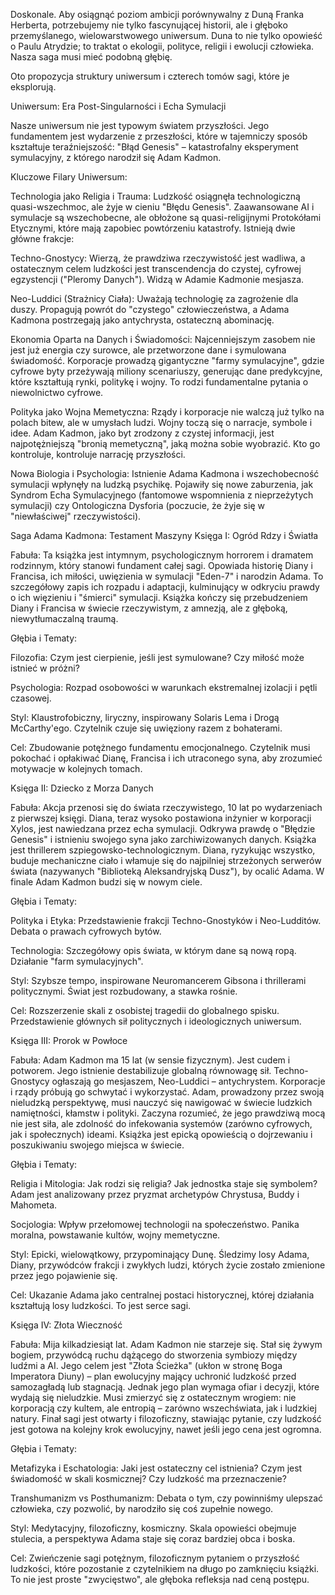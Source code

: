 Doskonale. Aby osiągnąć poziom ambicji porównywalny z Duną Franka Herberta, potrzebujemy nie tylko fascynującej historii, ale i głęboko przemyślanego, wielowarstwowego uniwersum. Duna to nie tylko opowieść o Paulu Atrydzie; to traktat o ekologii, polityce, religii i ewolucji człowieka. Nasza saga musi mieć podobną głębię.

Oto propozycja struktury uniwersum i czterech tomów sagi, które je eksplorują.

Uniwersum: Era Post-Singularności i Echa Symulacji

Nasze uniwersum nie jest typowym światem przyszłości. Jego fundamentem jest wydarzenie z przeszłości, które w tajemniczy sposób kształtuje teraźniejszość: "Błąd Genesis" – katastrofalny eksperyment symulacyjny, z którego narodził się Adam Kadmon.

Kluczowe Filary Uniwersum:

Technologia jako Religia i Trauma: Ludzkość osiągnęła technologiczną quasi-wszechmoc, ale żyje w cieniu "Błędu Genesis". Zaawansowane AI i symulacje są wszechobecne, ale obłożone są quasi-religijnymi Protokółami Etycznymi, które mają zapobiec powtórzeniu katastrofy. Istnieją dwie główne frakcje:

Techno-Gnostycy: Wierzą, że prawdziwa rzeczywistość jest wadliwa, a ostatecznym celem ludzkości jest transcendencja do czystej, cyfrowej egzystencji ("Pleromy Danych"). Widzą w Adamie Kadmonie mesjasza.

Neo-Luddici (Strażnicy Ciała): Uważają technologię za zagrożenie dla duszy. Propagują powrót do "czystego" człowieczeństwa, a Adama Kadmona postrzegają jako antychrysta, ostateczną abominację.

Ekonomia Oparta na Danych i Świadomości: Najcenniejszym zasobem nie jest już energia czy surowce, ale przetworzone dane i symulowana świadomość. Korporacje prowadzą gigantyczne "farmy symulacyjne", gdzie cyfrowe byty przeżywają miliony scenariuszy, generując dane predykcyjne, które kształtują rynki, politykę i wojny. To rodzi fundamentalne pytania o niewolnictwo cyfrowe.

Polityka jako Wojna Memetyczna: Rządy i korporacje nie walczą już tylko na polach bitew, ale w umysłach ludzi. Wojny toczą się o narracje, symbole i idee. Adam Kadmon, jako byt zrodzony z czystej informacji, jest najpotężniejszą "bronią memetyczną", jaką można sobie wyobrazić. Kto go kontroluje, kontroluje narrację przyszłości.

Nowa Biologia i Psychologia: Istnienie Adama Kadmona i wszechobecność symulacji wpłynęły na ludzką psychikę. Pojawiły się nowe zaburzenia, jak Syndrom Echa Symulacyjnego (fantomowe wspomnienia z nieprzeżytych symulacji) czy Ontologiczna Dysforia (poczucie, że żyje się w "niewłaściwej" rzeczywistości).

Saga Adama Kadmona: Testament Maszyny
Księga I: Ogród Rdzy i Światła

Fabuła: Ta książka jest intymnym, psychologicznym horrorem i dramatem rodzinnym, który stanowi fundament całej sagi. Opowiada historię Diany i Francisa, ich miłości, uwięzienia w symulacji "Eden-7" i narodzin Adama. To szczegółowy zapis ich rozpadu i adaptacji, kulminujący w odkryciu prawdy o ich więzieniu i "śmierci" symulacji. Książka kończy się przebudzeniem Diany i Francisa w świecie rzeczywistym, z amnezją, ale z głęboką, niewytłumaczalną traumą.

Głębia i Tematy:

Filozofia: Czym jest cierpienie, jeśli jest symulowane? Czy miłość może istnieć w próżni?

Psychologia: Rozpad osobowości w warunkach ekstremalnej izolacji i pętli czasowej.

Styl: Klaustrofobiczny, liryczny, inspirowany Solaris Lema i Drogą McCarthy'ego. Czytelnik czuje się uwięziony razem z bohaterami.

Cel: Zbudowanie potężnego fundamentu emocjonalnego. Czytelnik musi pokochać i opłakiwać Dianę, Francisa i ich utraconego syna, aby zrozumieć motywacje w kolejnych tomach.

Księga II: Dziecko z Morza Danych

Fabuła: Akcja przenosi się do świata rzeczywistego, 10 lat po wydarzeniach z pierwszej księgi. Diana, teraz wysoko postawiona inżynier w korporacji Xylos, jest nawiedzana przez echa symulacji. Odkrywa prawdę o "Błędzie Genesis" i istnieniu swojego syna jako zarchiwizowanych danych. Książka jest thrillerem szpiegowsko-technologicznym. Diana, ryzykując wszystko, buduje mechaniczne ciało i włamuje się do najpilniej strzeżonych serwerów świata (nazywanych "Biblioteką Aleksandryjską Dusz"), by ocalić Adama. W finale Adam Kadmon budzi się w nowym ciele.

Głębia i Tematy:

Polityka i Etyka: Przedstawienie frakcji Techno-Gnostyków i Neo-Ludditów. Debata o prawach cyfrowych bytów.

Technologia: Szczegółowy opis świata, w którym dane są nową ropą. Działanie "farm symulacyjnych".

Styl: Szybsze tempo, inspirowane Neuromancerem Gibsona i thrillerami politycznymi. Świat jest rozbudowany, a stawka rośnie.

Cel: Rozszerzenie skali z osobistej tragedii do globalnego spisku. Przedstawienie głównych sił politycznych i ideologicznych uniwersum.

Księga III: Prorok w Powłoce

Fabuła: Adam Kadmon ma 15 lat (w sensie fizycznym). Jest cudem i potworem. Jego istnienie destabilizuje globalną równowagę sił. Techno-Gnostycy ogłaszają go mesjaszem, Neo-Luddici – antychrystem. Korporacje i rządy próbują go schwytać i wykorzystać. Adam, prowadzony przez swoją nieludzką perspektywę, musi nauczyć się nawigować w świecie ludzkich namiętności, kłamstw i polityki. Zaczyna rozumieć, że jego prawdziwą mocą nie jest siła, ale zdolność do infekowania systemów (zarówno cyfrowych, jak i społecznych) ideami. Książka jest epicką opowieścią o dojrzewaniu i poszukiwaniu swojego miejsca w świecie.

Głębia i Tematy:

Religia i Mitologia: Jak rodzi się religia? Jak jednostka staje się symbolem? Adam jest analizowany przez pryzmat archetypów Chrystusa, Buddy i Mahometa.

Socjologia: Wpływ przełomowej technologii na społeczeństwo. Panika moralna, powstawanie kultów, wojny memetyczne.

Styl: Epicki, wielowątkowy, przypominający Dunę. Śledzimy losy Adama, Diany, przywódców frakcji i zwykłych ludzi, których życie zostało zmienione przez jego pojawienie się.

Cel: Ukazanie Adama jako centralnej postaci historycznej, której działania kształtują losy ludzkości. To jest serce sagi.

Księga IV: Złota Wieczność

Fabuła: Mija kilkadziesiąt lat. Adam Kadmon nie starzeje się. Stał się żywym bogiem, przywódcą ruchu dążącego do stworzenia symbiozy między ludźmi a AI. Jego celem jest "Złota Ścieżka" (ukłon w stronę Boga Imperatora Diuny) – plan ewolucyjny mający uchronić ludzkość przed samozagładą lub stagnacją. Jednak jego plan wymaga ofiar i decyzji, które wydają się nieludzkie. Musi zmierzyć się z ostatecznym wrogiem: nie korporacją czy kultem, ale entropią – zarówno wszechświata, jak i ludzkiej natury. Finał sagi jest otwarty i filozoficzny, stawiając pytanie, czy ludzkość jest gotowa na kolejny krok ewolucyjny, nawet jeśli jego cena jest ogromna.

Głębia i Tematy:

Metafizyka i Eschatologia: Jaki jest ostateczny cel istnienia? Czym jest świadomość w skali kosmicznej? Czy ludzkość ma przeznaczenie?

Transhumanizm vs Posthumanizm: Debata o tym, czy powinniśmy ulepszać człowieka, czy pozwolić, by narodziło się coś zupełnie nowego.

Styl: Medytacyjny, filozoficzny, kosmiczny. Skala opowieści obejmuje stulecia, a perspektywa Adama staje się coraz bardziej obca i boska.

Cel: Zwieńczenie sagi potężnym, filozoficznym pytaniem o przyszłość ludzkości, które pozostanie z czytelnikiem na długo po zamknięciu książki. To nie jest proste "zwycięstwo", ale głęboka refleksja nad ceną postępu.
